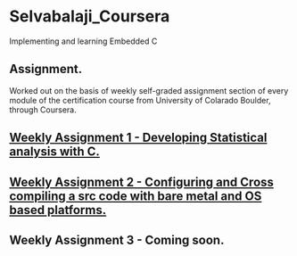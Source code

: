 # Selvabalaji_Coursera
Implementing and learning Embedded C 

## Assignment.

Worked out on the basis of weekly self-graded assignment section of every module of the certification course from University of Colarado Boulder, through Coursera.


## [ Weekly Assignment 1 - Developing Statistical analysis with C.](https://github.com/tarunvignesh1/Selvabalaji_Coursera/tree/main/Week-1)

## [Weekly Assignment 2 - Configuring and Cross compiling a src code with bare metal and OS based platforms.](https://github.com/tarunvignesh1/Selvabalaji_Coursera/tree/main/Week-2)

## Weekly Assignment 3 - Coming soon.
